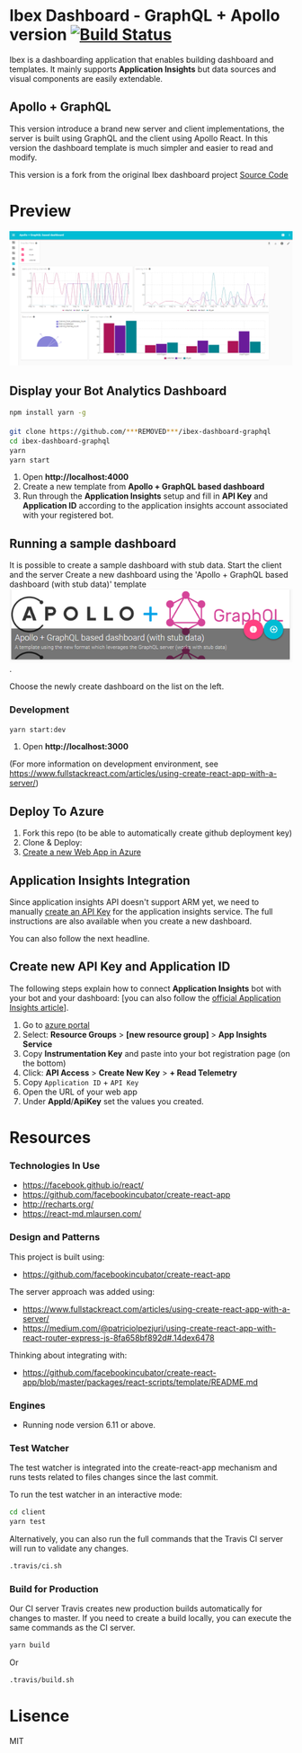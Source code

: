 # Ibex Dashboard - GraphQL + Apollo version [![Build Status](https://travis-ci.org/***REMOVED***/ibex-dashboard-graphql.svg?branch=agql-server-endpoint)](https://travis-ci.org/***REMOVED***/ibex-dashboard-graphql)

Ibex is a dashboarding application that enables building dashboard and templates.
It mainly supports **Application Insights** but data sources and visual components are easily extendable.

## Apollo + GraphQL
This version introduce a brand new server and client implementations, the server is built using GraphQL and the client using Apollo React.
In this version the dashboard template is much simpler and easier to read and modify.

This version is a fork from the original Ibex dashboard project [Source Code](https://github.com/CatalystCode/ibex-dashboard)

# Preview

[![Preview](/docs/bot-framework-apollo-gql-preview.png)](/docs/bot-framework-apollo-gql-preview.png)

## Display your Bot Analytics Dashboard

```bash
npm install yarn -g

git clone https://github.com/***REMOVED***/ibex-dashboard-graphql
cd ibex-dashboard-graphql
yarn
yarn start
```

1. Open **http://localhost:4000**
2. Create a new template from **Apollo + GraphQL based dashboard**
3. Run through the **Application Insights** setup and fill in **API Key** and **Application ID** according to the application insights account associated with your registered bot.

## Running a sample dashboard
It is possible to create a sample dashboard with stub data.
Start the client and the server
Create a new dashboard using the 'Apollo + GraphQL based dashboard (with stub data)' template
[![StubTemplate](/docs/template-for-sample.PNG)](/docs/template-for-sample.PNG).

Choose the newly create dashboard on the list on the left.

### Development

```bash
yarn start:dev
```

1. Open **http://localhost:3000**

(For more information on development environment, see https://www.fullstackreact.com/articles/using-create-react-app-with-a-server/)

## Deploy To Azure

1. Fork this repo (to be able to automatically create github deployment key)
2. Clone & Deploy:
3. [Create a new Web App in Azure](https://docs.microsoft.com/en-us/azure/app-service-web/app-service-continuous-deployment)

## Application Insights Integration

Since application insights API doesn't support ARM yet, we need to manually [create an API Key](https://dev.applicationinsights.io/documentation/Authorization/API-key-and-App-ID) for the application insights service.
The full instructions are also available when you create a new dashboard.

You can also follow the next headline.

## Create new API Key and Application ID

The following steps explain how to connect **Application Insights** bot with your bot and your dashboard:
[you can also follow the [official Application Insights article](https://dev.applicationinsights.io/documentation/Authorization/API-key-and-App-ID)].

1. Go to [azure portal](https://portal.azure.com)
2. Select: **Resource Groups** > **[new resource group]** > **App Insights Service**
3. Copy **Instrumentation Key** and paste into your bot registration page (on the bottom)
4. Click: **API Access** > **Create New Key** > **+ Read Telemetry**
5. Copy `Application ID` + `API Key`
6. Open the URL of your web app
7. Under **AppId**/**ApiKey** set the values you created.

# Resources

### Technologies In Use

* https://facebook.github.io/react/
* https://github.com/facebookincubator/create-react-app
* http://recharts.org/
* https://react-md.mlaursen.com/

### Design and Patterns
This project is built using:

* https://github.com/facebookincubator/create-react-app

The server approach was added using:

* https://www.fullstackreact.com/articles/using-create-react-app-with-a-server/
* https://medium.com/@patriciolpezjuri/using-create-react-app-with-react-router-express-js-8fa658bf892d#.14dex6478

Thinking about integrating with:

* https://github.com/facebookincubator/create-react-app/blob/master/packages/react-scripts/template/README.md


### Engines

* Running node version 6.11 or above. 

### Test Watcher
The test watcher is integrated into the create-react-app mechanism and runs tests related to files changes since the last commit.

To run the test watcher in an interactive mode:

```bash
cd client
yarn test
```

Alternatively, you can also run the full commands that the Travis CI server
will run to validate any changes.

```bash
.travis/ci.sh
```

### Build for Production
Our CI server Travis creates new production builds automatically for changes
to master. If you need to create a build locally, you can execute the same
commands as the CI server.

```bash
yarn build
```

Or

```bash
.travis/build.sh
```

# Lisence
MIT
